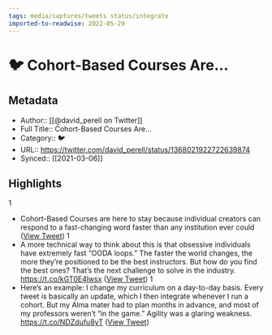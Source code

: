 ```yaml
---
tags: media/captures/tweets status/integrate
imported-to-readwise: 2022-05-29
---
```

# 🐦 Cohort-Based Courses Are...

## Metadata
- Author:: [[@david_perell on Twitter]]
- Full Title:: Cohort-Based Courses Are...
- Category:: 🐦
- URL:: https://twitter.com/david_perell/status/1368021922722639874
- Synced:: [[2021-03-06]]

## Highlights
1
- Cohort-Based Courses are here to stay because individual creators can respond to a fast-changing word faster than any institution ever could ([View Tweet](https://twitter.com/david_perell/status/1368021922722639874))
1
- A more technical way to think about this is that obsessive individuals have extremely fast “OODA loops.” The faster the world changes, the more they’re positioned to be the best instructors.
  But how do you find the best ones? That’s the next challenge to solve in the industry. https://t.co/kGT0E4lwsx ([View Tweet](https://twitter.com/david_perell/status/1368022852646170628))
1
- Here’s an example: I change my curriculum on a day-to-day basis. Every tweet is basically an update, which I then integrate whenever I run a cohort.
  But my Alma mater had to plan months in advance, and most of my professors weren’t “in the game.” Agility was a glaring weakness. https://t.co/NDZdufu8yT ([View Tweet](https://twitter.com/david_perell/status/1368023622334390279))
